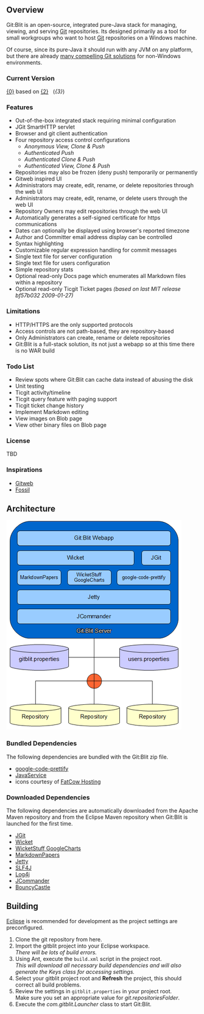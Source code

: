 ## Overview
Git:Blit is an open-source, integrated pure-Java stack for managing, viewing, and serving [Git](http://git-scm.com) repositories.
Its designed primarily as a tool for small workgroups who want to host [Git](http://git-scm.com) repositories on a Windows machine.

Of course, since its pure-Java it should run with any JVM on any platform, but there are already [many compelling Git solutions](https://git.wiki.kernel.org/index.php/InterfacesFrontendsAndTools) for non-Windows environments.
 
### Current Version

[{0}](http://gitblit.com/{1}) based on [{2}](http://eclipse.org/jgit) &nbsp; (*{3}*)

### Features
- Out-of-the-box integrated stack requiring minimal configuration
- JGit SmartHTTP servlet
- Browser and git client authentication
- Four repository access control configurations
    - *Anonymous View, Clone & Push*
    - *Authenticated Push*
    - *Authenticated Clone & Push*
    - *Authenticated View, Clone & Push*    
- Repositories may also be frozen (deny push) temporarily or permanently
- Gitweb inspired UI
- Administrators may create, edit, rename, or delete repositories through the web UI
- Administrators may create, edit, rename, or delete users through the web UI
- Repository Owners may edit repositories through the web UI
- Automatically generates a self-signed certificate for https communications
- Dates can optionally be displayed using browser's reported timezone
- Author and Committer email address display can be controlled
- Syntax highlighting
- Customizable regular expression handling for commit messages
- Single text file for server configuration
- Single text file for users configuration
- Simple repository stats
- Optional read-only Docs page which enumerates all Markdown files within a repository
- Optional read-only Ticgit Ticket pages *(based on last MIT release bf57b032 2009-01-27)*

### Limitations
- HTTP/HTTPS are the only supported protocols
- Access controls are not path-based, they are repository-based
- Only Administrators can create, rename or delete repositories
- Git:Blit is a full-stack solution, its not just a webapp so at this time there is no WAR build

### Todo List
- Review spots where Git:Blit can cache data instead of abusing the disk
- Unit testing
- Ticgit activity/timeline
- Ticgit query feature with paging support
- Ticgit ticket change history
- Implement Markdown editing
- View images on Blob page
- View other binary files on Blob page

### License
TBD

### Inspirations
- [Gitweb](http://www.git-scm.com)
- [Fossil](http://www.fossil-scm.org) 

## Architecture

![block diagram](architecture.png "Git Blit Architecture")

### Bundled Dependencies
The following dependencies are bundled with the Git:Blit zip file.

- [google-code-prettify](http://code.google.com/p/google-code-prettify)
- [JavaService](http://forge.ow2.org/projects/javaservice)
- icons courtesy of [FatCow Hosting](http://www.fatcow.com/free-icons)

### Downloaded Dependencies
The following dependencies are automatically downloaded from the Apache Maven repository and from the Eclipse Maven repository when Git:Blit is launched for the first time.

- [JGit](http://eclipse.org/jgit)
- [Wicket](http://wicket.apache.org)
- [WicketStuff GoogleCharts](https://github.com/wicketstuff/core/wiki/GoogleCharts)
- [MarkdownPapers](http://markdown.tautua.org)
- [Jetty](http://eclipse.org/jetty)
- [SLF4J](http://www.slf4j.org)
- [Log4j](http://logging.apache.org/log4j)
- [JCommander](http://jcommander.org)
- [BouncyCastle](http://www.bouncycastle.org)

## Building
[Eclipse](http://eclipse.org) is recommended for development as the project settings are preconfigured.

1. Clone the git repository from here.
2. Import the gitblit project into your Eclipse workspace.<br/>
*There will be lots of build errors.*
3. Using Ant, execute the `build.xml` script in the project root.<br/>
*This will download all necessary build dependencies and will also generate the Keys class for accessing settings.*
4. Select your gitblit project root and **Refresh** the project, this should correct all build problems.
5. Review the settings in `gitblit.properties` in your project root.<br/>
Make sure you set an appropriate value for *git.repositoriesFolder*. 
6. Execute the *com.gitblit.Launcher* class to start Git:Blit.